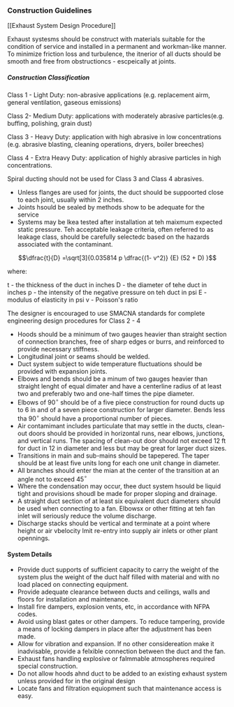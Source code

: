### Construction Guidelines

[[Exhaust System Design Procedure]]


Exhaust systesms should be construct with materials suitable for the  condition of service and installed in a permanent and workman-like manner. To minimize friction loss and turbulence, the itnerior of all ducts should be smooth and free from obstructioncs - escpeically at joints.

##### Construction Classification

Class 1 - Light Duty:  non-abrasive applications (e.g. replacement airm, general ventilation, gaseous emissions)

Class 2- Medium Duty: applications with moderately abrasive particles(e.g. buffing, polishing, grain dust)

Class 3 - Heavy Duty: application with high abrasive in low concentrations (e.g. abrasive blasting, cleaning operations, dryers, boiler breeches)

Class 4 - Extra Heavy Duty: application of highly abrasive particles in high concentrations.

Spiral ducting should not be used for Class 3 and Class 4 abrasives.

- Unless flanges are used for joints, the duct should be suppoorted close to each joint, usually within 2 inches.
- Joints hsould be sealed by methods show to be adequate for the service
- Systems may be lkea tested after installation at teh maixmum expected static pressure. Teh acceptable leakage criteria, often referred to as leakage class, should be carefully selectedc based on the hazards associated with the contaminant.



$$\dfrac{t}{D} =\sqrt[3]{0.035814 p \dfrac{(1- v^2)} {E} (52 + D) }$$ 

where:

t - the thickness of the duct in inches
D - the diameter of tehe duct in inches
p - the intensity of the negative pressure on teh duct in psi
E - modulus of elasticity in psi
v - Poisson's ratio

The designer is encouraged to use SMACNA standards for complete engineering design procedures for Class 2 - 4 

- Hoods should be a minimum of two gauges heavier than straight section of connection branches, free of sharp edges  or burrs, and reinforced to provide necessary stiffness.
- Longitudinal joint or seams should be welded.
- Duct system subject to wide temperature fluctuations should be provided with expansion joints.
- Elbows and bends should be a minum of two gauges heavier than straight lenght of equal dimater and have a centerline radius of at least two and preferably two and one-half times the pipe diameter.
- Elbows of 90$^{\circ}$ should be of a five piece construction for round ducts up to 6 in and of a seven piece construction for larger diameter. Bends less tha 90$^{\circ}$ should have a proportional number of pieces.
-   Air contamimant includes particulate that may settle in the ducts, clean-out doors should be provided in horizontal runs, near elbows, junctions, and vertical runs. The spacing of clean-out door should not exceed 12 ft for duct in 12 in diameter and less but may be great for larger duct sizes.
- Transitions in main and sub-mains should be tapepered. The taper should be at least five units long for each one unit change in diameter.
- All branches should enter the mian at the center of the transition at an angle not to exceed 45${^\circ}$
- Where the condensation may occur, thee duct system hsould be liquid tight and provisions shoudl be made for proper sloping and drainage.
- A straight duct section of at least six equivalent duct diameters should be used when connecting to a fan. Elbowsx or other fitting at teh fan inlet will seriously reduce the volume discharge.
- Discharge stacks should be vertical and terminate at a point where height or air vbelocity lmit re-entry into supply air inlets or other plant opennings.

#### System Details

- Provide duct supports of sufficient capacity to carry the weight of the system plus the weight of the duct half filled with material and with no load placed on connecting equipment.
- Provide adequate clearance between ducts and ceilings, walls and floors for installation and maintenance.
- Install fire dampers, explosion vents, etc, in accordance with NFPA codes.
- Avoid using blast gates or other dampers. To reduce tampering, provide a means of locking dampers in place after the adjustment has been made.
- Allow for vibration and expansion. If no other considereation make it inadvisable, provide a felxible connection between the duct and the fan.
- Exhaust fans handling explosive or falmmable atmospheres required special construction.
- Do not allow hoods ahnd duct to be added to an existing exhaust system unless provided for in the original design
- Locate fans and filtration equiopment such that maintenance access is easy.



